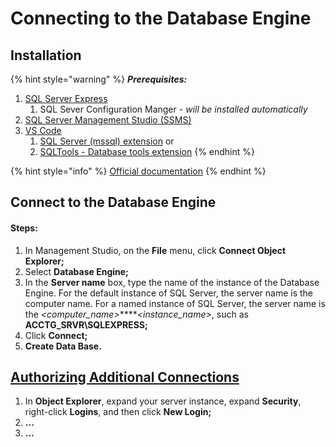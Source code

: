 # Connecting to the Database Engine

## Installation

{% hint style="warning" %}
_**Prerequisites:**_

1. [SQL Server Express](https://www.microsoft.com/en-us/sql-server/sql-server-downloads) 
   1. SQL Sever Configuration Manger _- will be installed automatically_
2. [SQL Server Management Studio \(SSMS\)](https://docs.microsoft.com/en-us/sql/ssms/download-sql-server-management-studio-ssms?view=sql-server-ver15)
3. [VS Code](https://code.visualstudio.com/download)
   1. [SQL Server \(mssql\) extension](https://marketplace.visualstudio.com/items?itemName=ms-mssql.mssql) or
   2. [SQLTools - Database tools extension](https://marketplace.visualstudio.com/items?itemName=mtxr.sqltools) 
{% endhint %}

{% hint style="info" %}
[Official documentation](https://docs.microsoft.com/en-us/sql/relational-databases/lesson-1-connecting-to-the-database-engine?view=sql-server-ver15)
{% endhint %}

## Connect to the Database Engine

#### Steps:

1.  In Management Studio, on the **File** menu, click **Connect Object Explorer;**
2.  Select **Database Engine;**
3.  In the **Server name** box, type the name of the instance of the Database Engine. For the default instance of SQL Server, the server name is the computer name. For a named instance of SQL Server, the server name is the _&lt;computer\_name&gt;_**\**_&lt;instance\_name&gt;_, such as **ACCTG\_SRVR\SQLEXPRESS;**
4. Click **Connect;**
5. **Create Data Base.**

## [Authorizing Additional Connections](https://docs.microsoft.com/en-us/sql/relational-databases/lesson-1-connecting-to-the-database-engine?view=sql-server-ver15#additional)

1.  In **Object Explorer**, expand your server instance, expand **Security**, right-click **Logins**, and then click **New Login;**
2. **...**
3. **...**

